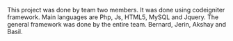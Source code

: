 This project was done by team two members.
It was done using codeigniter framework. Main languages are Php, Js, HTML5, MySQL and Jquery.
The general framework was done by the entire team. Bernard, Jerin, Akshay and Basil.